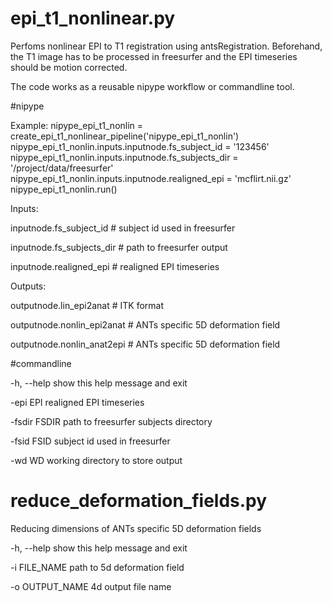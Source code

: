epi_t1_nonlinear.py
================

Perfoms nonlinear EPI to T1 registration using antsRegistration. 
Beforehand, the T1 image has to be processed in freesurfer and the EPI timeseries should be motion corrected.

The code works as a reusable nipype workflow or commandline tool. 


#nipype

Example:
    nipype_epi_t1_nonlin = create_epi_t1_nonlinear_pipeline('nipype_epi_t1_nonlin')
    nipype_epi_t1_nonlin.inputs.inputnode.fs_subject_id = '123456'
    nipype_epi_t1_nonlin.inputs.inputnode.fs_subjects_dir = '/project/data/freesurfer'
    nipype_epi_t1_nonlin.inputs.inputnode.realigned_epi = 'mcflirt.nii.gz'
    nipype_epi_t1_nonlin.run()

Inputs:

inputnode.fs_subject_id    # subject id used in freesurfer

inputnode.fs_subjects_dir  # path to freesurfer output

inputnode.realigned_epi    # realigned EPI timeseries

Outputs:

outputnode.lin_epi2anat     # ITK format

outputnode.nonlin_epi2anat  # ANTs specific 5D deformation field

outputnode.nonlin_anat2epi  # ANTs specific 5D deformation field



#commandline


-h, --help    show this help message and exit

-epi EPI      realigned EPI timeseries

-fsdir FSDIR  path to freesurfer subjects directory

-fsid FSID    subject id used in freesurfer

-wd WD        working directory to store output



reduce_deformation_fields.py
================

Reducing dimensions of ANTs specific 5D deformation fields

  -h, --help      show this help message and exit

  -i FILE_NAME    path to 5d deformation field

  -o OUTPUT_NAME  4d output file name


